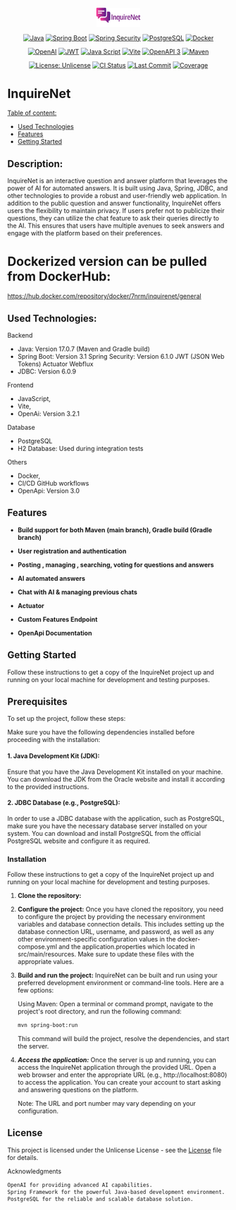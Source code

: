 <!-- MANPAGE: BEGIN EXCLUDED SECTION -->
<div align="center">

[<img src="https://github.com/RMNorbert/InquireNet/blob/main/My%20project.png" alt="InquireNet" width="100">](README.md)

[![Java](https://img.shields.io/badge/Java-blue.svg?logo=openjdk&logoColor=white&labelColor=323330&style=for-the-badge)](https://www.oracle.com/java/technologies/javase-jdk11-downloads.html)
[![Spring Boot](https://img.shields.io/badge/-Spring%20Boot-brightgreen.svg?logo=spring&labelColor=323330&style=for-the-badge)](https://spring.io/projects/spring-boot)
[![Spring Security](https://img.shields.io/badge/-Spring%20Security-darkgreen.svg?logo=springsecurity&labelColor=323330&style=for-the-badge)](https://spring.io/projects/spring-security)
[![PostgreSQL](https://img.shields.io/badge/-PostgreSQL-blue.svg?logo=postgresql&logoColor=0197f6&labelColor=323330&style=for-the-badge)](https://www.postgresql.org)
[![Docker](https://img.shields.io/badge/-docker-blue.svg?logo=docker&logoColor=0197f6&labelColor=323330&style=for-the-badge)](https://www.docker.com/)

[![OpenAI](https://img.shields.io/badge/-OpenAi-1c1c2c.svg?logo=openai&labelColor=323330&style=for-the-badge)](https://openai.com)
[![JWT](https://img.shields.io/badge/JWT-323330?style=for-the-badge&logo=jsonwebtokens&logoColor=red)](https://jwt.io/)
[![Java Script](https://img.shields.io/badge/JavaScript-323330?style=for-the-badge&logo=javascript&logoColor=F7DF1E)](https://www.javascript.com/)
[![Vite](https://img.shields.io/badge/Vite-purple.svg?logo=vite&logoColor=F7DF1E&labelColor=323330&style=for-the-badge)](https://vitejs.dev/)
[![OpenAPI 3](https://img.shields.io/badge/OpenApi-66FF01.svg?logo=openapiinitiative&logoColor=66FF01&labelColor=323330&style=for-the-badge)](https://www.openapis.org/)
[![Maven](https://img.shields.io/badge/Maven-322130.svg?logo=apachemaven&logoColor=ec2400&labelColor=323330&style=for-the-badge)](https://maven.apache.org/)


[![License: Unlicense](https://img.shields.io/badge/-Unlicense-blue.svg?logo=unlicense&logoColor=white&style=for-the-badge)](License "License")
[![CI Status](https://img.shields.io/github/actions/workflow/status/RMNorbert/InquireNet/maven.yml?branch=main&label=Tests&labelColor=323330&style=for-the-badge)](https://github.com/RMNorbert/InquireNet/actions "Java CI TEST")
[![Last Commit](https://img.shields.io/github/last-commit/RMNorbert/InquireNet?logo=github&label=Last%20Commit&labelColor=323330&style=for-the-badge&display_timestamp=committer)](https://github.com/RMNorbert/InquireNet/commits "Commit History")
[![Coverage](https://img.shields.io/badge/-83％-blue.svg?logo=85&label=coverage&logoColor=white&labelColor=323330&style=for-the-badge)]()

</div>
<!-- MANPAGE: END EXCLUDED SECTION -->

# InquireNet

[Table of content:](#description)
- [Used Technologies](#used-technologies)
- [Features](#features)
- [Getting Started](#getting-started)

## Description:

InquireNet is an interactive question and answer platform that leverages the power of AI for automated answers. It is built using Java, Spring, JDBC, and other technologies to provide a robust and user-friendly web application. In addition to the public question and answer functionality, InquireNet offers users the flexibility to maintain privacy. If users prefer not to publicize their questions, they can utilize the chat feature to ask their queries directly to the AI. This ensures that users have multiple avenues to seek answers and engage with the platform based on their preferences.

# Dockerized version can be pulled from DockerHub:
https://hub.docker.com/repository/docker/7nrm/inquirenet/general

## Used Technologies:

 Backend
  - Java: Version 17.0.7 (Maven and Gradle build)
  - Spring Boot: Version 3.1
        Spring Security: Version 6.1.0
        JWT (JSON Web Tokens)
        Actuator
        Webflux
  - JDBC: Version 6.0.9
    
 Frontend
  - JavaScript,
  - Vite,
  - OpenAi: Version 3.2.1
  
 Database
  - PostgreSQL
  - H2 Database: Used during integration tests
    
  Others
  - Docker,
  - CI/CD GitHub workflows
  - OpenApi: Version 3.0

## Features
- **Build support for both Maven (main branch), Gradle build (Gradle branch)**

- **User registration and authentication**
 
- **Posting , managing , searching, voting for questions and answers**

- **AI automated answers** 

- **Chat with AI & managing previous chats** 

- **Actuator**

- **Custom Features Endpoint**

- **OpenApi Documentation**


## Getting Started

Follow these instructions to get a copy of the InquireNet project up and running on your local machine for development and testing purposes.

## Prerequisites

To set up the project, follow these steps:
    
Make sure you have the following dependencies installed before proceeding with the installation:

#### 1.   Java Development Kit (JDK):
   Ensure that you have the Java Development Kit installed on your machine. You can download the JDK from the Oracle website and install it according to the provided instructions.

#### 2.    JDBC Database (e.g., PostgreSQL):
   In order to use a JDBC database with the application, such as PostgreSQL, make sure you have the necessary database server installed on your system. You can download and install PostgreSQL from the official PostgreSQL website and configure it as required.

### Installation

Follow these instructions to get a copy of the InquireNet project up and running on your local machine for development and testing purposes.

1. **Clone the repository:**

2. **Configure the project:**
    Once you have cloned the repository, you need to configure the project by providing the necessary environment variables and database connection details. This includes setting up the database connection URL, username, and password, as well as any other environment-specific configuration values in the docker-compose.yml and the application.properties which located in src/main/resources. Make sure to update these files with the appropriate values.

4. **Build and run the project:**
    InquireNet can be built and run using your preferred development environment or command-line tools. Here are a few options:

     Using Maven: Open a terminal or command prompt, navigate to the project's root directory, and run the following command:
    ```bash
    mvn spring-boot:run
    ```
    This command will build the project, resolve the dependencies, and start the server.

5. ***Access the application:***
    Once the server is up and running, you can access the InquireNet application through the provided URL. Open a web browser and enter the appropriate URL (e.g., http://localhost:8080) to access the application. You can create your account to start asking and answering questions on the platform.

    Note: The URL and port number may vary depending on your configuration.

## License

This project is licensed under the Unlicense License - see the [License](License) file for details.

Acknowledgments

    OpenAI for providing advanced AI capabilities.
    Spring Framework for the powerful Java-based development environment.
    PostgreSQL for the reliable and scalable database solution.
